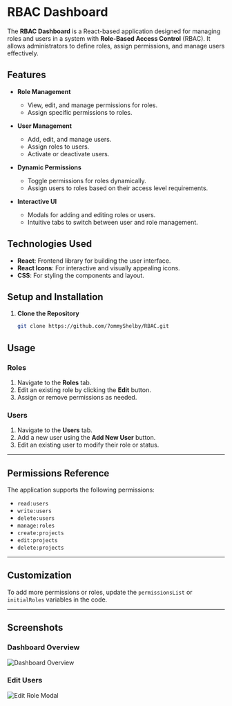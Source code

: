 # RBAC Dashboard

The **RBAC Dashboard** is a React-based application designed for managing roles and users in a system with **Role-Based Access Control** (RBAC). It allows administrators to define roles, assign permissions, and manage users effectively.

## Features

- **Role Management**
  - View, edit, and manage permissions for roles.
  - Assign specific permissions to roles.

- **User Management**
  - Add, edit, and manage users.
  - Assign roles to users.
  - Activate or deactivate users.

- **Dynamic Permissions**
  - Toggle permissions for roles dynamically.
  - Assign users to roles based on their access level requirements.

- **Interactive UI**
  - Modals for adding and editing roles or users.
  - Intuitive tabs to switch between user and role management.

## Technologies Used

- **React**: Frontend library for building the user interface.
- **React Icons**: For interactive and visually appealing icons.
- **CSS**: For styling the components and layout.

## Setup and Installation

1. **Clone the Repository**
   ```bash
   git clone https://github.com/7ommyShelby/RBAC.git

## Usage

### Roles
1. Navigate to the **Roles** tab.
2. Edit an existing role by clicking the **Edit** button.
3. Assign or remove permissions as needed.

### Users
1. Navigate to the **Users** tab.
2. Add a new user using the **Add New User** button.
3. Edit an existing user to modify their role or status.

---

## Permissions Reference

The application supports the following permissions:

- `read:users`
- `write:users`
- `delete:users`
- `manage:roles`
- `create:projects`
- `edit:projects`
- `delete:projects`

---

## Customization

To add more permissions or roles, update the `permissionsList` or `initialRoles` variables in the code.

---

## Screenshots

### Dashboard Overview
![Dashboard Overview](.//role.png)

### Edit Users
![Edit Role Modal](./user.png)

